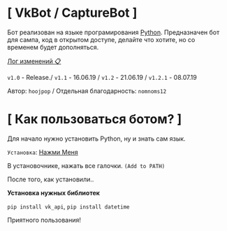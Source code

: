 #  [ VkBot / CaptureBot ]

Бот реализован на языке програмирования [Python](https://www.python.org/). Предназначен бот для сампа, код в открытом доступе, делайте что хотите, но со временем будет дополняться.

[Лог изменений :clipboard: ](https://github.com/hoojpop/VkBot/blob/master/log.md)

`v1.0` - Release./
`v1.1` - 16.06.19 /
`v1.2` - 21.06.19 /
`v1.2.1` - 08.07.19

Автор: `hoojpop` /
Отдельная благодарность: `nomnoms12`

# [ Как пользоваться ботом? ]

Для начало нужно установить Python, ну и знать сам язык.

`Установка`: [Нажми Меня](https://www.python.org/ftp/python/3.7.3/python-3.7.3.exe)

В установочнике, нажать все галочки. `(Add to PATH)`

После того, как установили..

**Установка нужных библиотек**

`pip install vk_api`, `pip install datetime`




Приятного пользования!
